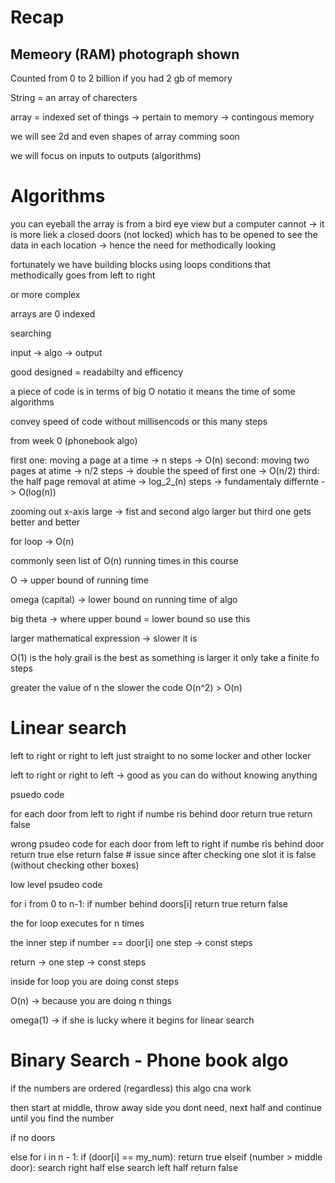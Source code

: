 # Recap

## Memeory (RAM) photograph shown

Counted from 0 to 2 billion if you had 2 gb of memory

String = an array of charecters

array = indexed set of things -> pertain to memory -> contingous memory

we will see 2d and even shapes of array comming soon

we will focus on inputs to outputs (algorithms)

# Algorithms

you can eyeball the array is from a bird eye view but a computer cannot -> it is more liek a closed doors (not locked) which has to be opened to see the data in each location -> hence the need for methodically looking

fortunately we have building blocks using loops conditions that methodically goes from left to right 

or more complex

arrays are 0 indexed

searching

input -> algo -> output

good designed = readabilty and efficency

a piece of code is in terms of big O notatio it means the time of some algorithms

convey speed of code without millisencods or this many steps

from week 0 (phonebook algo)

first one: moving a page at a time -> n steps -> O(n)
second: moving two pages at atime -> n/2 steps -> double the speed of first one -> O(n/2)
third: the half page removal at atime -> log_2_(n) steps -> fundamentaly differnte -> O(log(n))

zooming out x-axis large -> fist and second algo larger but third one gets better and better

for loop -> O(n)

commonly seen list of O(n) running times in this course 

O -> upper bound of running time

omega (capital) -> lower bound on running time of algo

big theta -> where upper bound = lower bound so use this

larger mathematical expression -> slower it is

O(1) is the holy grail is the best as something is larger it only take a finite fo steps

greater the value of n the slower the code O(n^2) > O(n)

# Linear search

left to right or right to left just straight to no some locker and other locker

left to right or right to left -> good as you can do without knowing anything

psuedo code

for each door from left to right
    if numbe ris behind door 
        return true
return false

wrong psudeo code
for each door from left to right
    if numbe ris behind door 
        return true
    else
        return false # issue since after checking one slot it is false (without checking other boxes)


low level psudeo code

for i from 0 to n-1:
    if number behind doors[i]
        return true
return false

the for loop executes for n times

the inner step if number == door[i] one step -> const steps

return -> one step -> const steps

inside for loop you are doing const steps

O(n) -> because you are doing n things 

omega(1) -> if she is lucky where it begins for linear search

# Binary Search - Phone book algo

if the numbers are ordered (regardless) this algo cna work

then start at middle, throw away side you dont need, next half and continue until you find the number

if no doors

else
for i in n - 1:
    if (door[i] == my_num):
        return true
    elseif (number > middle door):
        search right half
    else
        search left half
return false


